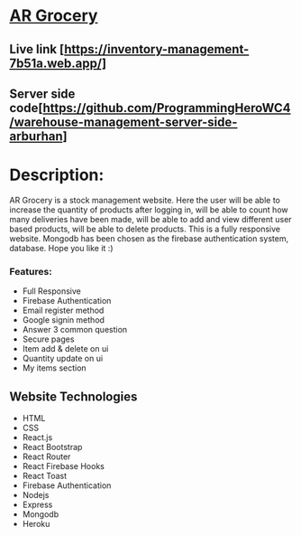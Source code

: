 # [AR Grocery](https://inventory-management-7b51a.web.app/)

## Live link [https://inventory-management-7b51a.web.app/]
## Server side code[https://github.com/ProgrammingHeroWC4/warehouse-management-server-side-arburhan]


# Description:  
AR Grocery is a stock management website. Here the user will be able to increase the quantity of products after logging in, will be able to count how many deliveries have been made, will be able to add and view different user based products, will be able to delete products. This is a fully responsive website. Mongodb has been chosen as the firebase authentication system, database. Hope you like it :)

### Features:
- Full Responsive
- Firebase Authentication 
- Email register method
- Google signin method
- Answer 3 common question 
- Secure pages
- Item add & delete on ui
- Quantity update on ui
- My items section

## Website Technologies
- HTML
- CSS
- React.js
- React Bootstrap
- React Router
- React Firebase Hooks
- React Toast
- Firebase Authentication
- Nodejs
- Express
- Mongodb
- Heroku
